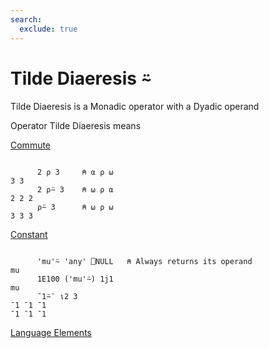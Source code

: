 ```yaml
---
search:
  exclude: true
---
```






<h1 class="heading"><span class="name">Tilde Diaeresis</span> <span class="command">⍨</span></h1>


Tilde Diaeresis is a Monadic operator with a Dyadic operand

Operator Tilde Diaeresis means


[Commute     ](../primitive-operators/commute.md)
```apl

      2 ⍴ 3     ⍝ ⍺ ⍴ ⍵
3 3
      2 ⍴⍨ 3    ⍝ ⍵ ⍴ ⍺
2 2 2
      ⍴⍨ 3      ⍝ ⍵ ⍴ ⍵
3 3 3

```


[Constant     ](../primitive-operators/constant.md)
```apl

      'mu'⍨ 'any' ⎕NULL   ⍝ Always returns its operand
mu
      1E100 ('mu'⍨) 1j1
mu
      ¯1⍨¨ ⍳2 3
¯1 ¯1 ¯1
¯1 ¯1 ¯1
```


[Language Elements](./language-elements.md)


